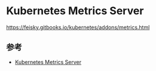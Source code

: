 # Kubernetes Metrics Server

https://feisky.gitbooks.io/kubernetes/addons/metrics.html


## 参考

* [Kubernetes Metrics Server](https://github.com/kubernetes-incubator/metrics-server)
